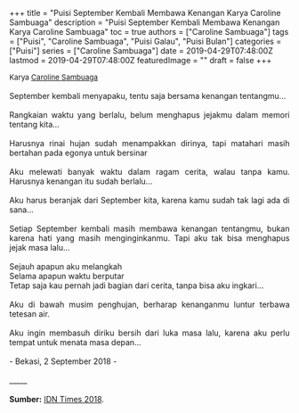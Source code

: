 +++
title = "Puisi September Kembali Membawa Kenangan Karya Caroline Sambuaga"
description = "Puisi September Kembali Membawa Kenangan Karya Caroline Sambuaga"
toc = true
authors = ["Caroline Sambuaga"]
tags = ["Puisi", "Caroline Sambuaga", "Puisi Galau", "Puisi Bulan"]
categories = ["Puisi"]
series = ["Caroline Sambuaga"]
date = 2019-04-29T07:48:00Z
lastmod = 2019-04-29T07:48:00Z
featuredImage = ""
draft = false
+++

<div style="text-align: justify;">
<div style="font-size: small;">Karya <a href="/authors/caroline-sambuaga/" target="_blank">Caroline Sambuaga</a></div><br />
September kembali menyapaku, tentu saja bersama kenangan tentangmu...<br /><br />Rangkaian waktu yang berlalu, belum menghapus jejakmu dalam memori tentang kita...<br /><br />Harusnya rinai hujan sudah menampakkan dirinya, tapi matahari masih bertahan pada egonya untuk bersinar<br /><br />Aku melewati banyak waktu dalam ragam cerita, walau tanpa kamu. Harusnya kenangan itu sudah berlalu...<br /><br />Aku harus beranjak dari September kita, karena kamu sudah tak lagi ada di sana...<br /><br />Setiap September kembali masih membawa kenangan tentangmu, bukan karena hati yang masih menginginkanmu. Tapi aku tak bisa menghapus jejak masa lalu...<br /><br />Sejauh apapun aku melangkah<br />Selama apapun waktu berputar<br />Tetap saja kau pernah jadi bagian dari cerita, tanpa bisa aku ingkari...<br /><br />Aku di bawah musim penghujan, berharap kenanganmu luntur terbawa tetesan air.<br /><br />Aku ingin membasuh diriku bersih dari luka masa lalu, karena aku perlu tempat untuk menata masa depan...<br /><br />- Bekasi, 2 September 2018 -<br /><br />
_____<br /><br />
<b>Sumber:</b> <a href="https://www.idntimes.com/fiction/poetry/iche-caroline/puisi-september-kembali-membawa-kenangan-c1c2/full" target="_blank">IDN Times 2018</a>.</div>
